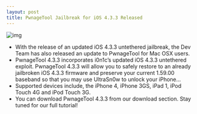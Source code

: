 ```yaml
---
layout: post
title: PwnageTool Jailbreak for iOS 4.3.3 Released
---
```

![img](http://media.idownloadblog.com/wp-content/uploads/2011/02/PwnageTool-Select-iPhone.png)
* With the release of an updated iOS 4.3.3 untethered jailbreak, the Dev Team has also released an update to PwnageTool for Mac OSX users.
* PwnageTool 4.3.3 incorporates i0n1c’s updated iOS 4.3.3 untethered exploit. PwnageTool 4.3.3 will allow you to safely restore to an already jailbroken iOS 4.3.3 firmware and preserve your current 1.59.00 baseband so that you may use UltraSn0w to unlock your iPhone… 
* Supported devices include, the iPhone 4, iPhone 3GS, iPad 1, iPod Touch 4G and iPod Touch 3G.
* You can download PwnageTool 4.3.3 from our download section. Stay tuned for our full tutorial!

